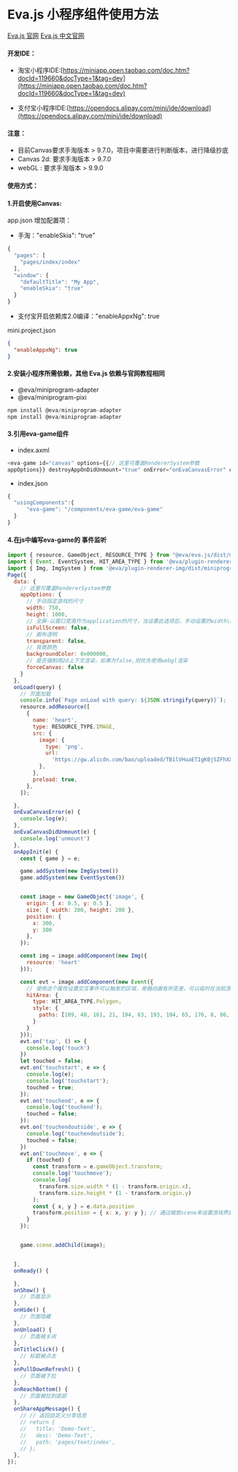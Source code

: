 # Eva.js 小程序组件使用方法

[Eva.js 官网](https://eva.js.org/)
[Eva.js 中文官网](https://eva-engine.gitee.io/)


#### 开发IDE：

- 淘宝小程序IDE:[https://miniapp.open.taobao.com/doc.htm?docId=119660&docType=1&tag=dev](https://miniapp.open.taobao.com/doc.htm?docId=119660&docType=1&tag=dev)

- 支付宝小程序IDE:[https://opendocs.alipay.com/mini/ide/download](https://opendocs.alipay.com/mini/ide/download)

#### 注意：


- 目前Canvas要求手淘版本 > 9.7.0，项目中需要进行判断版本，进行降级抄底
- Canvas 2d: 要求手淘版本 > 9.7.0
- webGL : 要求手淘版本 > 9.9.0






#### 使用方式：

#### 1.开启使用Canvas:

app.json 增加配置项：


- 手淘："enableSkia": "true"

```javascript
{
  "pages": [
    "pages/index/index"
  ],
  "window": {
    "defaultTitle": "My App",
    "enableSkia": "true"
  }
}
```

- 支付宝开启依赖库2.0编译："enableAppxNg": true

mini.project.json

```json
{
  "enableAppxNg": true
}
```


#### 2.安装小程序所需依赖，其他 Eva.js 依赖与官网教程相同
- @eva/miniprogram-adapter
- @eva/miniprogram-pixi

```javascript
npm install @eva/miniprogram-adapter
npm install @eva/miniprogram-adapter
```


#### 3.引用eva-game组件


- index.axml



```javascript
<eva-game id="canvas" options={{// 这里可覆盖RendererSystem参数
appOptions}} destroyAppOnDidUnmount="true" onError="onEvaCanvasError" onDidUnmount="onEvaCanvasDidUnmount" onAppInit="onAppInit"></eva-game>
```


- index.json

```javascript
{
  "usingComponents":{
      "eva-game": "/components/eva-game/eva-game"
  }
}
```


#### 4.在js中编写eva-game的 事件监听


```javascript
import { resource, GameObject, RESOURCE_TYPE } from "@eva/eva.js/dist/miniprogram";
import { Event, EventSystem, HIT_AREA_TYPE } from '@eva/plugin-renderer-event/dist/miniprogram'
import { Img, ImgSystem } from '@eva/plugin-renderer-img/dist/miniprogram'
Page({
  data: {
    // 这里可覆盖RendererSystem参数
    appOptions: {
      // 手动指定游戏的尺寸
      width: 750,
      height: 1000,
      // 全屏-以窗口宽高作为application的尺寸，当设置此选项后，手动设置的width\height会失效
      isFullScreen: false,
      // 画布透明
      transparent: false,
      // 背景颜色
      backgroundColor: 0x000000,
      // 是否强制用2d上下文渲染，如果为false,则优先使用webgl渲染
      forceCanvas: false
    }
  },
  onLoad(query) {
    // 页面加载
    console.info(`Page onLoad with query: ${JSON.stringify(query)}`);
    resource.addResource([
      {
        name: 'heart',
        type: RESOURCE_TYPE.IMAGE,
        src: {
          image: {
            type: 'png',
            url:
              'https://gw.alicdn.com/bao/uploaded/TB1lVHuaET1gK0jSZFhXXaAtVXa-200-200.png',
          },
        },
        preload: true,
      },
    ]);

  },
  onEvaCanvasError(e) {
    console.log(e);
  },
  onEvaCanvasDidUnmount(e) {
    console.log('unmount')
  },
  onAppInit(e) {
    const { game } = e;

    game.addSystem(new ImgSystem())
    game.addSystem(new EventSystem())


    const image = new GameObject('image', {
      origin: { x: 0.5, y: 0.5 },
      size: { width: 200, height: 200 },
      position: {
        x: 300,
        y: 300
      },
    });

    const img = image.addComponent(new Img({
      resource: 'heart'
    }));

    const evt = image.addComponent(new Event({
      // 使用这个属性设置交互事件可以触发的区域，骨骼动画有所变差，可以临时在当前游戏对象下添加一个同类型同属性的Graphic查看具体点击位置。
      hitArea: {
        type: HIT_AREA_TYPE.Polygon,
        style: {
          paths: [109, 48, 161, 21, 194, 63, 193, 104, 65, 176, 8, 86, 38, 40, 90, 33]
        }
      }
    }));
    evt.on('tap', () => {
      console.log('touch')
    })
    let touched = false;
    evt.on('touchstart', e => {
      console.log(e);
      console.log('touchstart');
      touched = true;
    });
    evt.on('touchend', e => {
      console.log('touchend');
      touched = false;
    });
    evt.on('touchendoutside', e => {
      console.log('touchendoutside');
      touched = false;
    })
    evt.on('touchmove', e => {
      if (touched) {
        const transform = e.gameObject.transform;
        console.log('touchmove');
        console.log(
          transform.size.width * (1 - transform.origin.x),
          transform.size.height * (1 - transform.origin.y)
        );
        const { x, y } = e.data.position
        transform.position = { x: x, y: y }; // 通过缩放scene来设置游戏界面尺寸时，需要计算真实的点位
      }
    });


    game.scene.addChild(image);


  },
  onReady() {

  },
  onShow() {
    // 页面显示
  },
  onHide() {
    // 页面隐藏
  },
  onUnload() {
    // 页面被关闭
  },
  onTitleClick() {
    // 标题被点击
  },
  onPullDownRefresh() {
    // 页面被下拉
  },
  onReachBottom() {
    // 页面被拉到底部
  },
  onShareAppMessage() {
    // // 返回自定义分享信息
    // return {
    //   title: 'Demo-Text',
    //   desc: 'Demo-Text',
    //   path: 'pages/text/index',
    // };
  },
});

```
